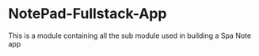 # NotePad-Fullstack-App
This is a module containing all the sub module used in building a Spa Note app
